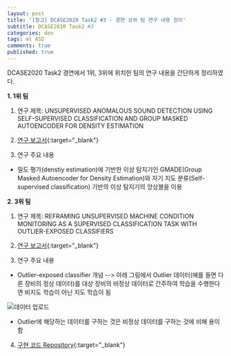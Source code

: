 ```yaml
---
layout: post
title: '[참고] DCASE2020 Task2 #3 - 경연 상위 팀 연구 내용 정리'
subtitle: DCASE2010 Task2 #3
categories: dev
tags: ml ASD
comments: true
published: true
---
```

DCASE2020 Task2 경연에서 1위, 3위에 위치한 팀의 연구 내용을 간단하게 정리하였다.

**1. 1위 팀**

1) 연구 제목: UNSUPERVISED ANOMALOUS SOUND DETECTION USING SELF-SUPERVISED CLASSIFICATION AND GROUP MASKED AUTOENCODER FOR DENSITY ESTIMATION

2) [연구 보고서](http://dcase.community/documents/challenge2020/technical_reports/DCASE2020_Giri_103_t2.pdf){:target="_blank"}

3) 연구 주요 내용
  - 밀도 평가(denstiy estimation)에 기반한 이상 탐지기인 GMADE(Group Masked Autoencoder for Density Estimation)와 자기 지도 분류(Self-supervised classification) 기반의 이상 탐지기의 앙상블을 이용

**2. 3위 팀**

1) 연구 제목: REFRAMING UNSUPERVISED MACHINE CONDITION MONITORING AS A SUPERVISED CLASSIFICATION TASK WITH OUTLIER-EXPOSED CLASSIFIERS

2) [연구 보고서](http://dcase.community/documents/challenge2020/technical_reports/DCASE2020_Primus_36_t2.pdf){:target="_blank"}

3) 연구 주요 내용
  - Outlier-exposed classifier 개념 --> 아래 그림에서 Outlier 데이터(예를 들면 다른 장비의 정상 데이터)를 대상 장비의 비정상 데이터로 간주하여 학습을 수행한다면 비지도 학습이 아닌 지도 학습이 됨
  
  ![데이터 업로드](https://AIWithDaddy.github.io/assets/img/dev/ml/2021-04-02-dev-ml-dcase2020_3_1.jpg)
  
  - Outlier에 해당하는 데이터를 구하는 것은 비정상 데이터를 구하는 것에 비해 용이함

4) [구현 코드 Repository](https://github.com/CN-BOTK/dcase2020_task2){:target="_blank"}
